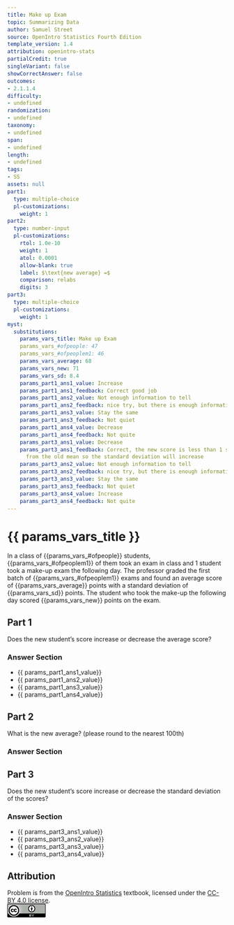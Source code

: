 ```yaml
---
title: Make up Exam
topic: Summarizing Data
author: Samuel Street
source: OpenIntro Statistics Fourth Edition
template_version: 1.4
attribution: openintro-stats
partialCredit: true
singleVariant: false
showCorrectAnswer: false
outcomes:
- 2.1.1.4
difficulty:
- undefined
randomization:
- undefined
taxonomy:
- undefined
span:
- undefined
length:
- undefined
tags:
- SS
assets: null
part1:
  type: multiple-choice
  pl-customizations:
    weight: 1
part2:
  type: number-input
  pl-customizations:
    rtol: 1.0e-10
    weight: 1
    atol: 0.0001
    allow-blank: true
    label: $\text{new average} =$
    comparison: relabs
    digits: 3
part3:
  type: multiple-choice
  pl-customizations:
    weight: 1
myst:
  substitutions:
    params_vars_title: Make up Exam
    params_vars_#ofpeople: 47
    params_vars_#ofpeoplem1: 46
    params_vars_average: 68
    params_vars_new: 71
    params_vars_sd: 8.4
    params_part1_ans1_value: Increase
    params_part1_ans1_feedback: Correct good job
    params_part1_ans2_value: Not enough information to tell
    params_part1_ans2_feedback: nice try, but there is enough information here
    params_part1_ans3_value: Stay the same
    params_part1_ans3_feedback: Not quiet
    params_part1_ans4_value: Decrease
    params_part1_ans4_feedback: Not quite
    params_part3_ans1_value: Decrease
    params_part3_ans1_feedback: Correct, the new score is less than 1 standard deviation
      from the old mean so the standard deviation will increase
    params_part3_ans2_value: Not enough information to tell
    params_part3_ans2_feedback: nice try, but there is enough information here
    params_part3_ans3_value: Stay the same
    params_part3_ans3_feedback: Not quiet
    params_part3_ans4_value: Increase
    params_part3_ans4_feedback: Not quite
---
```

# {{ params_vars_title }}
In a class of {{params_vars_#ofpeople}} students, {{params_vars_#ofpeoplem1}} of them took an exam in class and 1 student took a make-up exam the following day.
The professor graded the first batch of {{params_vars_#ofpeoplem1}} exams and found an average score of {{params_vars_average}} points with a standard deviation of {{params_vars_sd}} points.
The student who took the make-up the following day scored {{params_vars_new}} points on the exam.

## Part 1

Does the new student’s score increase or decrease the average score?

### Answer Section

- {{ params_part1_ans1_value}}
- {{ params_part1_ans2_value}}
- {{ params_part1_ans3_value}}
- {{ params_part1_ans4_value}}

## Part 2

What is the new average? (please round to the nearest 100th)

### Answer Section

## Part 3

Does the new student’s score increase or decrease the standard deviation of the scores?

### Answer Section

- {{ params_part3_ans1_value}}
- {{ params_part3_ans2_value}}
- {{ params_part3_ans3_value}}
- {{ params_part3_ans4_value}}

## Attribution

Problem is from the [OpenIntro Statistics](https://openintro.org/book/os/) textbook, licensed under the [CC-BY 4.0 license](https://creativecommons.org/licenses/by/4.0/).<br>![Image representing the Creative Commons 4.0 BY license.](https://raw.githubusercontent.com/firasm/bits/master/by.png)